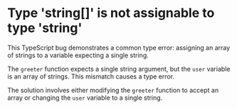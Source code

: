 # Type 'string[]' is not assignable to type 'string'
This TypeScript bug demonstrates a common type error: assigning an array of strings to a variable expecting a single string.

The `greeter` function expects a single string argument, but the `user` variable is an array of strings. This mismatch causes a type error.

The solution involves either modifying the `greeter` function to accept an array or changing the `user` variable to a single string.